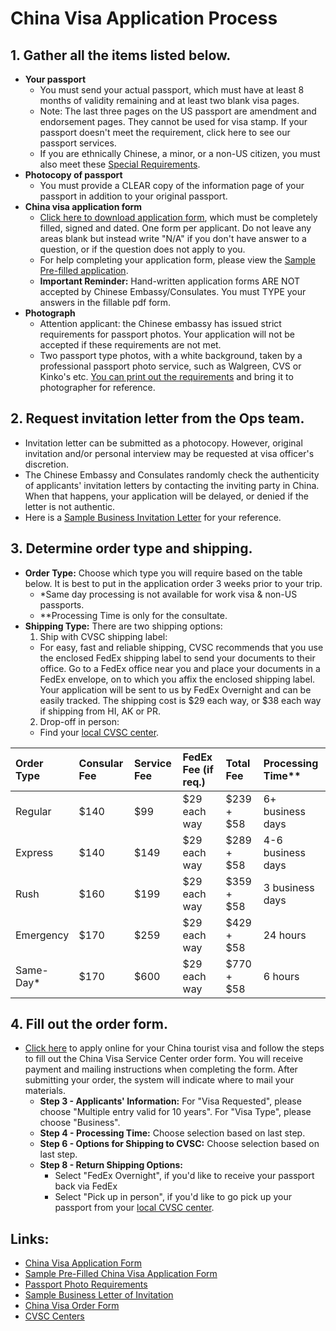 # China Visa Application Process

## 1. Gather all the items listed below.
  - **Your passport**
    - You must send your actual passport, which must have at least 8 months of validity remaining and at least two blank visa pages. 
    - Note: The last three pages on the US passport are amendment and endorsement pages. They cannot be used for visa stamp. If your passport doesn't meet the requirement, click here to see our passport services.
    - If you are ethnically Chinese, a minor, or a non-US citizen, you must also meet these [Special Requirements](http://www.mychinavisa.com/special-requirements).
  - **Photocopy of passport**
    - You must provide a CLEAR copy of the information page of your passport in addition to your original passport. 
  - **China visa application form**
    - [Click here to download application form](http://www.mychinavisa.com/LiteratureRetrieve.aspx?ID=161424), which must be completely filled, signed and dated. One form per applicant. Do not leave any areas blank but instead write "N/A" if you don't have answer to a question, or if the question does not apply to you.
    - For help completing your application form, please view the [Sample Pre-filled application](http://www.mychinavisa.com/LiteratureRetrieve.aspx?ID=171918).
    - **Important Reminder:** Hand-written application forms ARE NOT accepted by Chinese Embassy/Consulates. You must TYPE your answers in the fillable pdf form.
  - **Photograph**
    - Attention applicant: the Chinese embassy has issued strict requirements for passport photos. Your application will not be accepted if these requirements are not met. 
    - Two passport type photos, with a white background, taken by a professional passport photo service, such as Walgreen, CVS or Kinko's etc. [You can print out the requirements](http://www.mychinavisa.com/LiteratureRetrieve.aspx?ID=196509) and bring it to photographer for reference.

## 2. Request invitation letter from the Ops team.
  - Invitation letter can be submitted as a photocopy. However, original invitation and/or personal interview may be requested at visa officer's discretion.
  - The Chinese Embassy and Consulates randomly check the authenticity of applicants' invitation letters by contacting the inviting party in China. When that happens, your application will be delayed, or denied if the letter is not authentic.
  - Here is a [Sample Business Invitation Letter](http://www.mychinavisa.com/LiteratureRetrieve.aspx?ID=193471) for your reference.
## 3. Determine order type and shipping.
  - **Order Type:** Choose which type you will require based on the table below. It is best to put in the application order 3 weeks prior to your trip.
    - *Same day processing is not available for work visa & non-US passports.
    - **Processing Time is only for the consultate.
  - **Shipping Type:** There are two shipping options: 
    1. Ship with CVSC shipping label:
      - For easy, fast and reliable shipping, CVSC recommends that you use the enclosed FedEx shipping label to send your documents to their office. Go to a FedEx office near you and place your documents in a FedEx envelope, on to which you affix the enclosed shipping label. Your application will be sent to us by FedEx Overnight and can be easily tracked. The shipping cost is $29 each way, or $38 each way if shipping from HI, AK or PR.
    2. Drop-off in person:
      - Find your [local CVSC center](http://www.mychinavisa.com/contact).

|Order Type|Consular Fee|Service Fee|FedEx Fee (if req.)|Total Fee|Processing Time**|  
|:----|:----|:----|:----|:----|:----|
|Regular|$140|$99|$29 each way|$239 + $58|6+ business days|
|Express|$140|$149|$29 each way|$289 + $58|4-6 business days|
|Rush|$160|$199|$29 each way|$359 + $58|3 business days|
|Emergency|$170|$259|$29 each way|$429 + $58|24 hours|
|Same-Day*|$170|$600|$29 each way|$770 + $58|6 hours|
## 4. Fill out the order form.
  - [Click here](https://order.mychinavisa.com/OrderVisa3.php) to apply online for your China tourist visa and follow the steps to fill out the China Visa Service Center order form. You will receive payment and mailing instructions when completing the form. After submitting your order, the system will indicate where to mail your materials.
    - **Step 3 - Applicants' Information:** For "Visa Requested", please choose "Multiple entry valid for 10 years". For "Visa Type", please choose "Business".
    - **Step 4 - Processing Time:** Choose selection based on last step.
    - **Step 6 - Options for Shipping to CVSC:** Choose selection based on last step.
    - **Step 8 - Return Shipping Options:**
      - Select "FedEx Overnight", if you'd like to receive your passport back via FedEx
      - Select "Pick up in person", if you'd like to go pick up your passport from your [local CVSC center](http://www.mychinavisa.com/contact).
## Links:
  - [China Visa Application Form](http://www.mychinavisa.com/LiteratureRetrieve.aspx?ID=161424)
  - [Sample Pre-Filled China Visa Application Form](http://www.mychinavisa.com/LiteratureRetrieve.aspx?ID=171918)
  - [Passport Photo Requirements](http://www.mychinavisa.com/LiteratureRetrieve.aspx?ID=196509)
  - [Sample Business Letter of Invitation](http://www.mychinavisa.com/LiteratureRetrieve.aspx?ID=193471)
  - [China Visa Order Form](https://order.mychinavisa.com/OrderVisa3.php)
  - [CVSC Centers](http://www.mychinavisa.com/contact)